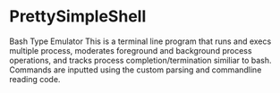 # PrettySimpleShell
Bash Type Emulator
This is a terminal line program that runs and execs multiple process, moderates foreground and background process operations, and tracks process completion/termination similiar to bash. Commands are inputted using the custom parsing and commandline reading code.
